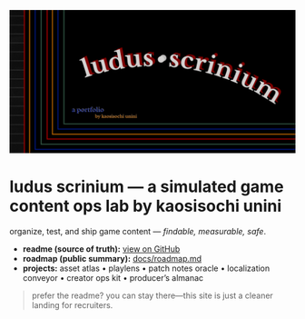 <p align="center"><img src="./hero.png" alt="LUDUS SCRINIUM" width="820"></p>

# ludus scrinium — a simulated game content ops lab by kaosisochi unini
organize, test, and ship game content — *findable, measurable, safe*.

- **readme (source of truth):** [view on GitHub](../README.md)
- **roadmap (public summary):** [docs/roadmap.md](./roadmap.md)
- **projects:** asset atlas • playlens • patch notes oracle • localization conveyor • creator ops kit • producer’s almanac

> prefer the readme? you can stay there—this site is just a cleaner landing for recruiters.
